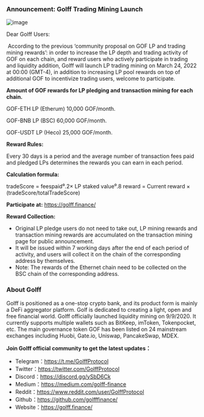 ### **Announcement: Golff Trading Mining Launch**

![image](https://docs.golff.com/blog/page/TradingMining/2.png)

Dear Golff Users:

​      According to the previous ‘community proposal on GOF LP and trading mining rewards’: in order to increase the LP depth and trading activity of GOF on each chain, and reward users who actively participate in trading and liquidity addition, Golff will launch LP trading mining on March 24, 2022 at 00:00 (GMT-4), in addition to increasing LP pool rewards on top of additional GOF to incentivize trading users, welcome to participate.

**Amount of GOF rewards for LP pledging and transaction mining for each chain.**

GOF-ETH LP (Etherum) 10,000 GOF/month.

GOF-BNB LP (BSC) 60,000 GOF/month.

GOF-USDT LP (Heco) 25,000 GOF/month.

**Reward Rules:**

Every 30 days is a period and the average number of transaction fees paid and pledged LPs determines the rewards you can earn in each period.

**Calculation formula:**

tradeScore = feespaid⁰.2× LP staked value⁰.8
reward = Current reward × (tradeScore/totalTradeScore)

**Participate at:** https://golff.finance/

**Reward Collection:**

- Original LP pledge users do not need to take out, LP mining rewards and transaction mining rewards are accumulated on the transaction mining page for public announcement.
- It will be issued within 7 working days after the end of each period of activity, and users will collect it on the chain of the corresponding address by themselves.
- Note: The rewards of the Ethernet chain need to be collected on the BSC chain of the corresponding address.

### About Golff

Golff is positioned as a one-stop crypto bank, and its product form is mainly a DeFi aggregator platform. Golf is dedicated to creating a light, open and free financial world. Golff officially launched liquidity mining on 9/9/2020. It currently supports multiple wallets such as BitKeep, imToken, Tokenpocket, etc. The main governance token GOF has been listed on 24 mainstream exchanges including Huobi, Gate.io, Uniswap, PancakeSwap, MDEX.

**Join Golff official community to get the latest updates：**

- Telegram：https://t.me/GolffProtocol
- Twitter：https://twitter.com/GolffProtocol
- Discord：https://discord.gg/ySbD6Ck
- Medium：https://medium.com/golff-finance
- Reddit：https://www.reddit.com/user/GolffProtocol
- Github：https://github.com/golfffinance/
- Website：https://golff.finance/

